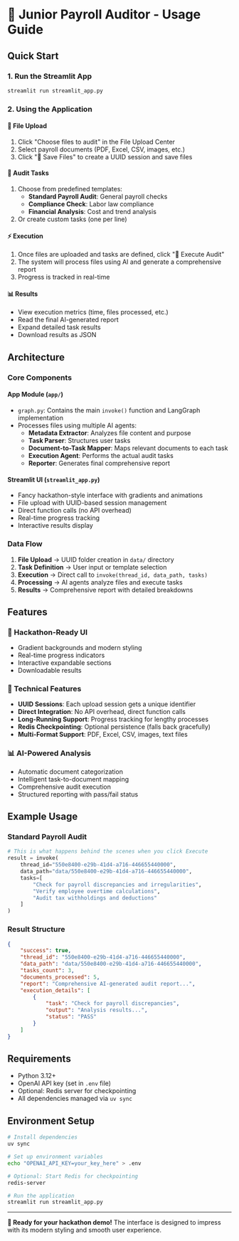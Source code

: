# 🧾 Junior Payroll Auditor - Usage Guide

## Quick Start

### 1. Run the Streamlit App
```bash
streamlit run streamlit_app.py
```

### 2. Using the Application

#### **📁 File Upload**
1. Click "Choose files to audit" in the File Upload Center
2. Select payroll documents (PDF, Excel, CSV, images, etc.)
3. Click "💾 Save Files" to create a UUID session and save files

#### **📝 Audit Tasks**
1. Choose from predefined templates:
   - **Standard Payroll Audit**: General payroll checks
   - **Compliance Check**: Labor law compliance
   - **Financial Analysis**: Cost and trend analysis
2. Or create custom tasks (one per line)

#### **⚡ Execution**
1. Once files are uploaded and tasks are defined, click "🚀 Execute Audit"
2. The system will process files using AI and generate a comprehensive report
3. Progress is tracked in real-time

#### **📊 Results**
- View execution metrics (time, files processed, etc.)
- Read the final AI-generated report
- Expand detailed task results
- Download results as JSON

## Architecture

### Core Components

#### **App Module** (`app/`)
- `graph.py`: Contains the main `invoke()` function and LangGraph implementation
- Processes files using multiple AI agents:
  - **Metadata Extractor**: Analyzes file content and purpose
  - **Task Parser**: Structures user tasks
  - **Document-to-Task Mapper**: Maps relevant documents to each task
  - **Execution Agent**: Performs the actual audit tasks
  - **Reporter**: Generates final comprehensive report

#### **Streamlit UI** (`streamlit_app.py`)
- Fancy hackathon-style interface with gradients and animations
- File upload with UUID-based session management
- Direct function calls (no API overhead)
- Real-time progress tracking
- Interactive results display

### Data Flow

1. **File Upload** → UUID folder creation in `data/` directory
2. **Task Definition** → User input or template selection
3. **Execution** → Direct call to `invoke(thread_id, data_path, tasks)`
4. **Processing** → AI agents analyze files and execute tasks
5. **Results** → Comprehensive report with detailed breakdowns

## Features

### 🎨 Hackathon-Ready UI
- Gradient backgrounds and modern styling
- Real-time progress indicators
- Interactive expandable sections
- Downloadable results

### 🔧 Technical Features
- **UUID Sessions**: Each upload session gets a unique identifier
- **Direct Integration**: No API overhead, direct function calls
- **Long-Running Support**: Progress tracking for lengthy processes
- **Redis Checkpointing**: Optional persistence (falls back gracefully)
- **Multi-Format Support**: PDF, Excel, CSV, images, text files

### 📊 AI-Powered Analysis
- Automatic document categorization
- Intelligent task-to-document mapping
- Comprehensive audit execution
- Structured reporting with pass/fail status

## Example Usage

### Standard Payroll Audit
```python
# This is what happens behind the scenes when you click Execute
result = invoke(
    thread_id="550e8400-e29b-41d4-a716-446655440000",
    data_path="data/550e8400-e29b-41d4-a716-446655440000",
    tasks=[
        "Check for payroll discrepancies and irregularities",
        "Verify employee overtime calculations",
        "Audit tax withholdings and deductions"
    ]
)
```

### Result Structure
```json
{
    "success": true,
    "thread_id": "550e8400-e29b-41d4-a716-446655440000",
    "data_path": "data/550e8400-e29b-41d4-a716-446655440000",
    "tasks_count": 3,
    "documents_processed": 5,
    "report": "Comprehensive AI-generated audit report...",
    "execution_details": [
        {
            "task": "Check for payroll discrepancies",
            "output": "Analysis results...",
            "status": "PASS"
        }
    ]
}
```

## Requirements

- Python 3.12+
- OpenAI API key (set in `.env` file)
- Optional: Redis server for checkpointing
- All dependencies managed via `uv sync`

## Environment Setup

```bash
# Install dependencies
uv sync

# Set up environment variables
echo "OPENAI_API_KEY=your_key_here" > .env

# Optional: Start Redis for checkpointing
redis-server

# Run the application
streamlit run streamlit_app.py
```

---

**🚀 Ready for your hackathon demo!** The interface is designed to impress with its modern styling and smooth user experience. 